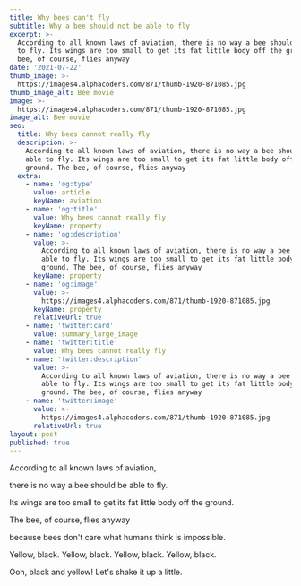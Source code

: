 ```yaml
---
title: Why bees can't fly
subtitle: Why a bee should not be able to fly
excerpt: >-
  According to all known laws of aviation, there is no way a bee should be able
  to fly. Its wings are too small to get its fat little body off the ground. The
  bee, of course, flies anyway
date: '2021-07-22'
thumb_image: >-
  https://images4.alphacoders.com/871/thumb-1920-871085.jpg
thumb_image_alt: Bee movie
image: >-
  https://images4.alphacoders.com/871/thumb-1920-871085.jpg
image_alt: Bee movie
seo:
  title: Why bees cannot really fly
  description: >-
    According to all known laws of aviation, there is no way a bee should be
    able to fly. Its wings are too small to get its fat little body off the
    ground. The bee, of course, flies anyway
  extra:
    - name: 'og:type'
      value: article
      keyName: aviation
    - name: 'og:title'
      value: Why bees cannot really fly
      keyName: property
    - name: 'og:description'
      value: >-
        According to all known laws of aviation, there is no way a bee should be
        able to fly. Its wings are too small to get its fat little body off the
        ground. The bee, of course, flies anyway
      keyName: property
    - name: 'og:image'
      value: >-
        https://images4.alphacoders.com/871/thumb-1920-871085.jpg
      keyName: property
      relativeUrl: true
    - name: 'twitter:card'
      value: summary_large_image
    - name: 'twitter:title'
      value: Why bees cannot really fly
    - name: 'twitter:description'
      value: >-
        According to all known laws of aviation, there is no way a bee should be
        able to fly. Its wings are too small to get its fat little body off the
        ground. The bee, of course, flies anyway
    - name: 'twitter:image'
      value: >-
        https://images4.alphacoders.com/871/thumb-1920-871085.jpg
      relativeUrl: true
layout: post
published: true
---
```

According to all known laws
of aviation,

  
there is no way a bee
should be able to fly.

  
Its wings are too small to get
its fat little body off the ground.

  
The bee, of course, flies anyway

  
because bees don't care
what humans think is impossible.

  
Yellow, black. Yellow, black.
Yellow, black. Yellow, black.

  
Ooh, black and yellow!
Let's shake it up a little.

